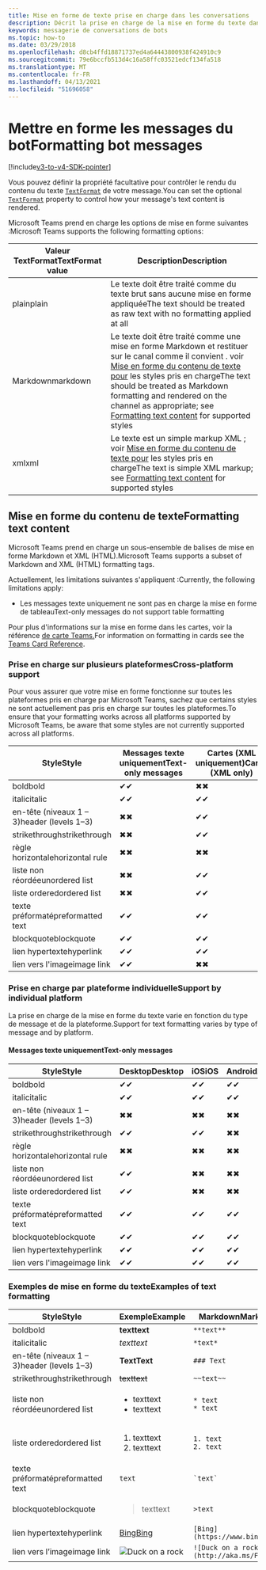 ```yaml
---
title: Mise en forme de texte prise en charge dans les conversations
description: Décrit la prise en charge de la mise en forme du texte dans les conversations de bot
keywords: messagerie de conversations de bots
ms.topic: how-to
ms.date: 03/29/2018
ms.openlocfilehash: d8cb4ffd18871737ed4a64443800938f424910c9
ms.sourcegitcommit: 79e6bccfb513d4c16a58ffc03521edcf134fa518
ms.translationtype: MT
ms.contentlocale: fr-FR
ms.lasthandoff: 04/13/2021
ms.locfileid: "51696058"
---
```

# <a name="formatting-bot-messages"></a><span data-ttu-id="b30cb-104">Mettre en forme les messages du bot</span><span class="sxs-lookup"><span data-stu-id="b30cb-104">Formatting bot messages</span></span>

[!include[v3-to-v4-SDK-pointer](~/includes/v3-to-v4-pointer-bots.md)]

<span data-ttu-id="b30cb-105">Vous pouvez définir la propriété facultative pour contrôler le rendu du contenu du texte [`TextFormat`](https://docs.microsoft.com/bot-framework/dotnet/bot-builder-dotnet-create-messages#customizing-a-message) de votre message.</span><span class="sxs-lookup"><span data-stu-id="b30cb-105">You can set the optional [`TextFormat`](https://docs.microsoft.com/bot-framework/dotnet/bot-builder-dotnet-create-messages#customizing-a-message) property to control how your message's text content is rendered.</span></span>

<span data-ttu-id="b30cb-106">Microsoft Teams prend en charge les options de mise en forme suivantes :</span><span class="sxs-lookup"><span data-stu-id="b30cb-106">Microsoft Teams supports the following formatting options:</span></span>

| <span data-ttu-id="b30cb-107">Valeur TextFormat</span><span class="sxs-lookup"><span data-stu-id="b30cb-107">TextFormat value</span></span> | <span data-ttu-id="b30cb-108">Description</span><span class="sxs-lookup"><span data-stu-id="b30cb-108">Description</span></span> |
| --- | --- |
| <span data-ttu-id="b30cb-109">plain</span><span class="sxs-lookup"><span data-stu-id="b30cb-109">plain</span></span> | <span data-ttu-id="b30cb-110">Le texte doit être traité comme du texte brut sans aucune mise en forme appliquée</span><span class="sxs-lookup"><span data-stu-id="b30cb-110">The text should be treated as raw text with no formatting applied at all</span></span> |
| <span data-ttu-id="b30cb-111">Markdown</span><span class="sxs-lookup"><span data-stu-id="b30cb-111">markdown</span></span> | <span data-ttu-id="b30cb-112">Le texte doit être traité comme une mise en forme Markdown et restituer sur le canal comme il convient . voir [Mise en forme du contenu de texte pour](#formatting-text-content) les styles pris en charge</span><span class="sxs-lookup"><span data-stu-id="b30cb-112">The text should be treated as Markdown formatting and rendered on the channel as appropriate; see [Formatting text content](#formatting-text-content) for supported styles</span></span> |
| <span data-ttu-id="b30cb-113">xml</span><span class="sxs-lookup"><span data-stu-id="b30cb-113">xml</span></span> | <span data-ttu-id="b30cb-114">Le texte est un simple markup XML ; voir [Mise en forme du contenu de texte pour](#formatting-text-content) les styles pris en charge</span><span class="sxs-lookup"><span data-stu-id="b30cb-114">The text is simple XML markup; see [Formatting text content](#formatting-text-content) for supported styles</span></span> |

## <a name="formatting-text-content"></a><span data-ttu-id="b30cb-115">Mise en forme du contenu de texte</span><span class="sxs-lookup"><span data-stu-id="b30cb-115">Formatting text content</span></span>

<span data-ttu-id="b30cb-116">Microsoft Teams prend en charge un sous-ensemble de balises de mise en forme Markdown et XML (HTML).</span><span class="sxs-lookup"><span data-stu-id="b30cb-116">Microsoft Teams supports a subset of Markdown and XML (HTML) formatting tags.</span></span>

<span data-ttu-id="b30cb-117">Actuellement, les limitations suivantes s'appliquent :</span><span class="sxs-lookup"><span data-stu-id="b30cb-117">Currently, the following limitations apply:</span></span>

* <span data-ttu-id="b30cb-118">Les messages texte uniquement ne sont pas en charge la mise en forme de tableau</span><span class="sxs-lookup"><span data-stu-id="b30cb-118">Text-only messages do not support table formatting</span></span>

<span data-ttu-id="b30cb-119">Pour plus d'informations sur la mise en forme dans les cartes, voir la référence [de carte Teams.](~/task-modules-and-cards/cards/cards-reference.md)</span><span class="sxs-lookup"><span data-stu-id="b30cb-119">For information on formatting in cards see the [Teams Card Reference](~/task-modules-and-cards/cards/cards-reference.md).</span></span>

### <a name="cross-platform-support"></a><span data-ttu-id="b30cb-120">Prise en charge sur plusieurs plateformes</span><span class="sxs-lookup"><span data-stu-id="b30cb-120">Cross-platform support</span></span>

<span data-ttu-id="b30cb-121">Pour vous assurer que votre mise en forme fonctionne sur toutes les plateformes pris en charge par Microsoft Teams, sachez que certains styles ne sont actuellement pas pris en charge sur toutes les plateformes.</span><span class="sxs-lookup"><span data-stu-id="b30cb-121">To ensure that your formatting works across all platforms supported by Microsoft Teams, be aware that some styles are not currently supported across all platforms.</span></span>

| <span data-ttu-id="b30cb-122">Style</span><span class="sxs-lookup"><span data-stu-id="b30cb-122">Style</span></span>                     | <span data-ttu-id="b30cb-123">Messages texte uniquement</span><span class="sxs-lookup"><span data-stu-id="b30cb-123">Text-only messages</span></span> | <span data-ttu-id="b30cb-124">Cartes (XML uniquement)</span><span class="sxs-lookup"><span data-stu-id="b30cb-124">Cards (XML only)</span></span> |
|---------------------------|--------------------|------------------|
| <span data-ttu-id="b30cb-125">bold</span><span class="sxs-lookup"><span data-stu-id="b30cb-125">bold</span></span>                      | <span data-ttu-id="b30cb-126">✔</span><span class="sxs-lookup"><span data-stu-id="b30cb-126">✔</span></span>                  | <span data-ttu-id="b30cb-127">✖</span><span class="sxs-lookup"><span data-stu-id="b30cb-127">✖</span></span>                |
| <span data-ttu-id="b30cb-128">italic</span><span class="sxs-lookup"><span data-stu-id="b30cb-128">italic</span></span>                    | <span data-ttu-id="b30cb-129">✔</span><span class="sxs-lookup"><span data-stu-id="b30cb-129">✔</span></span>                  | <span data-ttu-id="b30cb-130">✔</span><span class="sxs-lookup"><span data-stu-id="b30cb-130">✔</span></span>                |
| <span data-ttu-id="b30cb-131">en-tête (niveaux 1 &ndash; 3)</span><span class="sxs-lookup"><span data-stu-id="b30cb-131">header (levels 1&ndash;3)</span></span> | <span data-ttu-id="b30cb-132">✖</span><span class="sxs-lookup"><span data-stu-id="b30cb-132">✖</span></span>                  | <span data-ttu-id="b30cb-133">✔</span><span class="sxs-lookup"><span data-stu-id="b30cb-133">✔</span></span>                |
| <span data-ttu-id="b30cb-134">strikethrough</span><span class="sxs-lookup"><span data-stu-id="b30cb-134">strikethrough</span></span>             | <span data-ttu-id="b30cb-135">✖</span><span class="sxs-lookup"><span data-stu-id="b30cb-135">✖</span></span>                  | <span data-ttu-id="b30cb-136">✔</span><span class="sxs-lookup"><span data-stu-id="b30cb-136">✔</span></span>                |
| <span data-ttu-id="b30cb-137">règle horizontale</span><span class="sxs-lookup"><span data-stu-id="b30cb-137">horizontal rule</span></span>           | <span data-ttu-id="b30cb-138">✖</span><span class="sxs-lookup"><span data-stu-id="b30cb-138">✖</span></span>                  | <span data-ttu-id="b30cb-139">✖</span><span class="sxs-lookup"><span data-stu-id="b30cb-139">✖</span></span>                |
| <span data-ttu-id="b30cb-140">liste non réordée</span><span class="sxs-lookup"><span data-stu-id="b30cb-140">unordered list</span></span>            | <span data-ttu-id="b30cb-141">✖</span><span class="sxs-lookup"><span data-stu-id="b30cb-141">✖</span></span>                  | <span data-ttu-id="b30cb-142">✔</span><span class="sxs-lookup"><span data-stu-id="b30cb-142">✔</span></span>                |
| <span data-ttu-id="b30cb-143">liste ordered</span><span class="sxs-lookup"><span data-stu-id="b30cb-143">ordered list</span></span>              | <span data-ttu-id="b30cb-144">✖</span><span class="sxs-lookup"><span data-stu-id="b30cb-144">✖</span></span>                  | <span data-ttu-id="b30cb-145">✔</span><span class="sxs-lookup"><span data-stu-id="b30cb-145">✔</span></span>                |
| <span data-ttu-id="b30cb-146">texte préformaté</span><span class="sxs-lookup"><span data-stu-id="b30cb-146">preformatted text</span></span>         | <span data-ttu-id="b30cb-147">✔</span><span class="sxs-lookup"><span data-stu-id="b30cb-147">✔</span></span>                  | <span data-ttu-id="b30cb-148">✔</span><span class="sxs-lookup"><span data-stu-id="b30cb-148">✔</span></span>                |
| <span data-ttu-id="b30cb-149">blockquote</span><span class="sxs-lookup"><span data-stu-id="b30cb-149">blockquote</span></span>                | <span data-ttu-id="b30cb-150">✔</span><span class="sxs-lookup"><span data-stu-id="b30cb-150">✔</span></span>                  | <span data-ttu-id="b30cb-151">✔</span><span class="sxs-lookup"><span data-stu-id="b30cb-151">✔</span></span>                |
| <span data-ttu-id="b30cb-152">lien hypertexte</span><span class="sxs-lookup"><span data-stu-id="b30cb-152">hyperlink</span></span>                 | <span data-ttu-id="b30cb-153">✔</span><span class="sxs-lookup"><span data-stu-id="b30cb-153">✔</span></span>                  | <span data-ttu-id="b30cb-154">✔</span><span class="sxs-lookup"><span data-stu-id="b30cb-154">✔</span></span>                |
| <span data-ttu-id="b30cb-155">lien vers l'image</span><span class="sxs-lookup"><span data-stu-id="b30cb-155">image link</span></span>                | <span data-ttu-id="b30cb-156">✔</span><span class="sxs-lookup"><span data-stu-id="b30cb-156">✔</span></span>                  | <span data-ttu-id="b30cb-157">✖</span><span class="sxs-lookup"><span data-stu-id="b30cb-157">✖</span></span>                |

### <a name="support-by-individual-platform"></a><span data-ttu-id="b30cb-158">Prise en charge par plateforme individuelle</span><span class="sxs-lookup"><span data-stu-id="b30cb-158">Support by individual platform</span></span>

<span data-ttu-id="b30cb-159">La prise en charge de la mise en forme du texte varie en fonction du type de message et de la plateforme.</span><span class="sxs-lookup"><span data-stu-id="b30cb-159">Support for text formatting varies by type of message and by platform.</span></span>

#### <a name="text-only-messages"></a><span data-ttu-id="b30cb-160">Messages texte uniquement</span><span class="sxs-lookup"><span data-stu-id="b30cb-160">Text-only messages</span></span>

| <span data-ttu-id="b30cb-161">Style</span><span class="sxs-lookup"><span data-stu-id="b30cb-161">Style</span></span>                     | <span data-ttu-id="b30cb-162">Desktop</span><span class="sxs-lookup"><span data-stu-id="b30cb-162">Desktop</span></span> | <span data-ttu-id="b30cb-163">iOS</span><span class="sxs-lookup"><span data-stu-id="b30cb-163">iOS</span></span> | <span data-ttu-id="b30cb-164">Android</span><span class="sxs-lookup"><span data-stu-id="b30cb-164">Android</span></span> |
|---------------------------|---------|-----|---------|
| <span data-ttu-id="b30cb-165">bold</span><span class="sxs-lookup"><span data-stu-id="b30cb-165">bold</span></span>                      | <span data-ttu-id="b30cb-166">✔</span><span class="sxs-lookup"><span data-stu-id="b30cb-166">✔</span></span>       | <span data-ttu-id="b30cb-167">✔</span><span class="sxs-lookup"><span data-stu-id="b30cb-167">✔</span></span>   | <span data-ttu-id="b30cb-168">✔</span><span class="sxs-lookup"><span data-stu-id="b30cb-168">✔</span></span>       |
| <span data-ttu-id="b30cb-169">italic</span><span class="sxs-lookup"><span data-stu-id="b30cb-169">italic</span></span>                    | <span data-ttu-id="b30cb-170">✔</span><span class="sxs-lookup"><span data-stu-id="b30cb-170">✔</span></span>       | <span data-ttu-id="b30cb-171">✔</span><span class="sxs-lookup"><span data-stu-id="b30cb-171">✔</span></span>   | <span data-ttu-id="b30cb-172">✔</span><span class="sxs-lookup"><span data-stu-id="b30cb-172">✔</span></span>       |
| <span data-ttu-id="b30cb-173">en-tête (niveaux 1 &ndash; 3)</span><span class="sxs-lookup"><span data-stu-id="b30cb-173">header (levels 1&ndash;3)</span></span> | <span data-ttu-id="b30cb-174">✖</span><span class="sxs-lookup"><span data-stu-id="b30cb-174">✖</span></span>       | <span data-ttu-id="b30cb-175">✖</span><span class="sxs-lookup"><span data-stu-id="b30cb-175">✖</span></span>   | <span data-ttu-id="b30cb-176">✖</span><span class="sxs-lookup"><span data-stu-id="b30cb-176">✖</span></span>       |
| <span data-ttu-id="b30cb-177">strikethrough</span><span class="sxs-lookup"><span data-stu-id="b30cb-177">strikethrough</span></span>             | <span data-ttu-id="b30cb-178">✔</span><span class="sxs-lookup"><span data-stu-id="b30cb-178">✔</span></span>       | <span data-ttu-id="b30cb-179">✔</span><span class="sxs-lookup"><span data-stu-id="b30cb-179">✔</span></span>   | <span data-ttu-id="b30cb-180">✖</span><span class="sxs-lookup"><span data-stu-id="b30cb-180">✖</span></span>       |
| <span data-ttu-id="b30cb-181">règle horizontale</span><span class="sxs-lookup"><span data-stu-id="b30cb-181">horizontal rule</span></span>           | <span data-ttu-id="b30cb-182">✖</span><span class="sxs-lookup"><span data-stu-id="b30cb-182">✖</span></span>       | <span data-ttu-id="b30cb-183">✖</span><span class="sxs-lookup"><span data-stu-id="b30cb-183">✖</span></span>   | <span data-ttu-id="b30cb-184">✖</span><span class="sxs-lookup"><span data-stu-id="b30cb-184">✖</span></span>       |
| <span data-ttu-id="b30cb-185">liste non réordée</span><span class="sxs-lookup"><span data-stu-id="b30cb-185">unordered list</span></span>            | <span data-ttu-id="b30cb-186">✔</span><span class="sxs-lookup"><span data-stu-id="b30cb-186">✔</span></span>       | <span data-ttu-id="b30cb-187">✖</span><span class="sxs-lookup"><span data-stu-id="b30cb-187">✖</span></span>   | <span data-ttu-id="b30cb-188">✖</span><span class="sxs-lookup"><span data-stu-id="b30cb-188">✖</span></span>       |
| <span data-ttu-id="b30cb-189">liste ordered</span><span class="sxs-lookup"><span data-stu-id="b30cb-189">ordered list</span></span>              | <span data-ttu-id="b30cb-190">✔</span><span class="sxs-lookup"><span data-stu-id="b30cb-190">✔</span></span>       | <span data-ttu-id="b30cb-191">✖</span><span class="sxs-lookup"><span data-stu-id="b30cb-191">✖</span></span>   | <span data-ttu-id="b30cb-192">✖</span><span class="sxs-lookup"><span data-stu-id="b30cb-192">✖</span></span>       |
| <span data-ttu-id="b30cb-193">texte préformaté</span><span class="sxs-lookup"><span data-stu-id="b30cb-193">preformatted text</span></span>         | <span data-ttu-id="b30cb-194">✔</span><span class="sxs-lookup"><span data-stu-id="b30cb-194">✔</span></span>       | <span data-ttu-id="b30cb-195">✔</span><span class="sxs-lookup"><span data-stu-id="b30cb-195">✔</span></span>   | <span data-ttu-id="b30cb-196">✔</span><span class="sxs-lookup"><span data-stu-id="b30cb-196">✔</span></span>       |
| <span data-ttu-id="b30cb-197">blockquote</span><span class="sxs-lookup"><span data-stu-id="b30cb-197">blockquote</span></span>                | <span data-ttu-id="b30cb-198">✔</span><span class="sxs-lookup"><span data-stu-id="b30cb-198">✔</span></span>       | <span data-ttu-id="b30cb-199">✔</span><span class="sxs-lookup"><span data-stu-id="b30cb-199">✔</span></span>   | <span data-ttu-id="b30cb-200">✔</span><span class="sxs-lookup"><span data-stu-id="b30cb-200">✔</span></span>       |
| <span data-ttu-id="b30cb-201">lien hypertexte</span><span class="sxs-lookup"><span data-stu-id="b30cb-201">hyperlink</span></span>                 | <span data-ttu-id="b30cb-202">✔</span><span class="sxs-lookup"><span data-stu-id="b30cb-202">✔</span></span>       | <span data-ttu-id="b30cb-203">✔</span><span class="sxs-lookup"><span data-stu-id="b30cb-203">✔</span></span>   | <span data-ttu-id="b30cb-204">✔</span><span class="sxs-lookup"><span data-stu-id="b30cb-204">✔</span></span>       |
| <span data-ttu-id="b30cb-205">lien vers l'image</span><span class="sxs-lookup"><span data-stu-id="b30cb-205">image link</span></span>                | <span data-ttu-id="b30cb-206">✔</span><span class="sxs-lookup"><span data-stu-id="b30cb-206">✔</span></span>       | <span data-ttu-id="b30cb-207">✔</span><span class="sxs-lookup"><span data-stu-id="b30cb-207">✔</span></span>   | <span data-ttu-id="b30cb-208">✔</span><span class="sxs-lookup"><span data-stu-id="b30cb-208">✔</span></span>       |

### <a name="examples-of-text-formatting"></a><span data-ttu-id="b30cb-209">Exemples de mise en forme du texte</span><span class="sxs-lookup"><span data-stu-id="b30cb-209">Examples of text formatting</span></span>

| <span data-ttu-id="b30cb-210">Style</span><span class="sxs-lookup"><span data-stu-id="b30cb-210">Style</span></span> | <span data-ttu-id="b30cb-211">Exemple</span><span class="sxs-lookup"><span data-stu-id="b30cb-211">Example</span></span> | <span data-ttu-id="b30cb-212">Markdown</span><span class="sxs-lookup"><span data-stu-id="b30cb-212">Markdown</span></span> | <span data-ttu-id="b30cb-213">XML (HTML)</span><span class="sxs-lookup"><span data-stu-id="b30cb-213">XML (HTML)</span></span> |
| --- | --- | --- | --- |
| <span data-ttu-id="b30cb-214">bold</span><span class="sxs-lookup"><span data-stu-id="b30cb-214">bold</span></span> | <span data-ttu-id="b30cb-215">**text**</span><span class="sxs-lookup"><span data-stu-id="b30cb-215">**text**</span></span> | `**text**` | `<strong>text</strong>` |
| <span data-ttu-id="b30cb-216">italic</span><span class="sxs-lookup"><span data-stu-id="b30cb-216">italic</span></span> | <span data-ttu-id="b30cb-217">*text*</span><span class="sxs-lookup"><span data-stu-id="b30cb-217">*text*</span></span> | `*text*` | `<em>text</em>` |
| <span data-ttu-id="b30cb-218">en-tête (niveaux 1 &ndash; 3)</span><span class="sxs-lookup"><span data-stu-id="b30cb-218">header (levels 1&ndash;3)</span></span> | <span data-ttu-id="b30cb-219">**Text**</span><span class="sxs-lookup"><span data-stu-id="b30cb-219">**Text**</span></span> | `### Text` | `<h3>Text</h3>` |
| <span data-ttu-id="b30cb-220">strikethrough</span><span class="sxs-lookup"><span data-stu-id="b30cb-220">strikethrough</span></span> | <span data-ttu-id="b30cb-221">~~text~~</span><span class="sxs-lookup"><span data-stu-id="b30cb-221">~~text~~</span></span> | `~~text~~` | `<strike>text</strike>` |
| <span data-ttu-id="b30cb-222">liste non réordée</span><span class="sxs-lookup"><span data-stu-id="b30cb-222">unordered list</span></span> | <ul><li><span data-ttu-id="b30cb-223">text</span><span class="sxs-lookup"><span data-stu-id="b30cb-223">text</span></span></li><li><span data-ttu-id="b30cb-224">text</span><span class="sxs-lookup"><span data-stu-id="b30cb-224">text</span></span></li></ul> | `* text`<br>`* text` | `<ul><li>text</li><li>text</li></ul>` |
| <span data-ttu-id="b30cb-225">liste ordered</span><span class="sxs-lookup"><span data-stu-id="b30cb-225">ordered list</span></span> | <ol><li><span data-ttu-id="b30cb-226">text</span><span class="sxs-lookup"><span data-stu-id="b30cb-226">text</span></span></li><li><span data-ttu-id="b30cb-227">text</span><span class="sxs-lookup"><span data-stu-id="b30cb-227">text</span></span></li></ol> | `1. text`<br>`2. text` | `<ol><li>text</li><li>text</li></ol>` |
| <span data-ttu-id="b30cb-228">texte préformaté</span><span class="sxs-lookup"><span data-stu-id="b30cb-228">preformatted text</span></span> | `text` | `` `text` `` | `<pre>text</pre>` |
| <span data-ttu-id="b30cb-229">blockquote</span><span class="sxs-lookup"><span data-stu-id="b30cb-229">blockquote</span></span> | <blockquote><span data-ttu-id="b30cb-230">text</span><span class="sxs-lookup"><span data-stu-id="b30cb-230">text</span></span></blockquote> | `>text` | `<blockquote>text</blockquote>` |
| <span data-ttu-id="b30cb-231">lien hypertexte</span><span class="sxs-lookup"><span data-stu-id="b30cb-231">hyperlink</span></span> | [<span data-ttu-id="b30cb-232">Bing</span><span class="sxs-lookup"><span data-stu-id="b30cb-232">Bing</span></span>](https://www.bing.com/) | `[Bing](https://www.bing.com/)` | `<a href="https://www.bing.com/">Bing</a>` |
| <span data-ttu-id="b30cb-233">lien vers l’image</span><span class="sxs-lookup"><span data-stu-id="b30cb-233">image link</span></span> | <img src="https://aka.ms/Fo983c" alt="Duck on a rock"></img> | `![Duck on a rock](http://aka.ms/Fo983c)` | `<img src="http://aka.ms/Fo983c" alt="Duck on a rock"></img>` |
